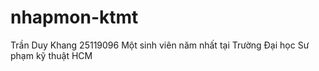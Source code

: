 # nhapmon-ktmt
Trần Duy Khang
25119096
Một sinh viên năm nhất tại Trường Đại học Sư phạm kỹ thuật HCM
